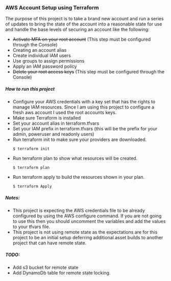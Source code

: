 ### AWS Account Setup using Terraform ###
The purpose of this project is to take a brand new account and run a series of updates to bring the state of the account into a reasonable state for use and handle the base levels of securing an account like the following:
- ~~Activate MFA on your root account~~ (This step must be configured through the Console)
- Creating an account alias
- Create individual IAM users
- Use groups to assign permissions
- Apply an IAM password policy
- ~~Delete your root access keys~~ (This step must be configured through the Console)

##### How to run this project #####
- Configure your AWS credentials with a key set that has the rights to manage IAM resources. Since I am using this project to configure a fresh aws account I used the root accounts keys.
- Make sure Terraform is installed
- Set your account alias in terraform.tfvars
- Set your IAM prefix in terraform.tfvars (this will be the prefix for your admin, poweruser and readonly users)
- Run terraform init to make sure your providers are downloaded.
    ```
    $ terraform init
    ```
- Run terraform plan to show what resources will be created.
  ```
  $ terraform plan
  ```
- Run terraform apply to build the resources shown in your plan.
  ```
  $ terraform Apply
  ```


##### Notes:
- This project is expecting the AWS credentials file to be already configured by using the AWS configure command. If you are not going to use this then you should uncomment the variables and add the values to your tfvars file.  
- This project is not using remote state as the expectations are for this project to be an initial setup deferring additional asset builds to another project that can have remote state.


##### TODO:
- Add s3 bucket for remote state
- Add DynamoDb table for remote state locking.
